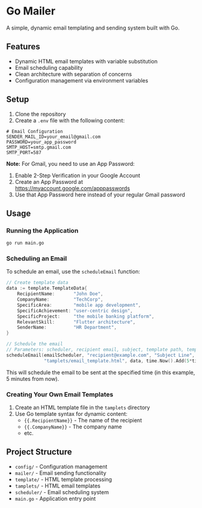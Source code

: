 # Go Mailer

A simple, dynamic email templating and sending system built with Go.

## Features

- Dynamic HTML email templates with variable substitution
- Email scheduling capability
- Clean architecture with separation of concerns
- Configuration management via environment variables

## Setup

1. Clone the repository
2. Create a `.env` file with the following content:

```
# Email Configuration
SENDER_MAIL_ID=your_email@gmail.com
PASSWORD=your_app_password
SMTP_HOST=smtp.gmail.com
SMTP_PORT=587
```

**Note:** For Gmail, you need to use an App Password:
1. Enable 2-Step Verification in your Google Account
2. Create an App Password at https://myaccount.google.com/apppasswords
3. Use that App Password here instead of your regular Gmail password

## Usage

### Running the Application

```bash
go run main.go
```

### Scheduling an Email

To schedule an email, use the `scheduleEmail` function:

```go
// Create template data
data := template.TemplateData{
    RecipientName:       "John Doe",
    CompanyName:         "TechCorp",
    SpecificArea:        "mobile app development",
    SpecificAchievement: "user-centric design",
    SpecificProject:     "the mobile banking platform", 
    RelevantSkill:       "Flutter architecture",
    SenderName:          "HR Department",
}

// Schedule the email
// Parameters: scheduler, recipient email, subject, template path, template data, send time
scheduleEmail(emailScheduler, "recipient@example.com", "Subject Line", 
              "tamplets/email_template.html", data, time.Now().Add(5*time.Minute))
```

This will schedule the email to be sent at the specified time (in this example, 5 minutes from now).

### Creating Your Own Email Templates

1. Create an HTML template file in the `tamplets` directory
2. Use Go template syntax for dynamic content:
   - `{{.RecipientName}}` - The name of the recipient
   - `{{.CompanyName}}` - The company name
   - etc.

## Project Structure

- `config/` - Configuration management
- `mailer/` - Email sending functionality
- `template/` - HTML template processing
- `tamplets/` - HTML email templates
- `scheduler/` - Email scheduling system
- `main.go` - Application entry point 